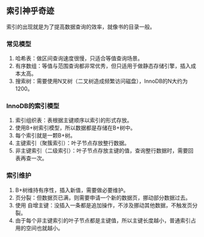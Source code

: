 ## 索引神乎奇迹

索引的出现就是为了提高数据查询的效率，就像书的目录一般。

### 常见模型

1. 哈希表：做区间查询速度很慢，只适合等值查询场景。
2. 有序数组：等值与范围查询都非常优秀，但只适用于做静态存储引擎，插入成本太高。
3. 搜索树：需要使用N叉树（二叉树造成频繁访问磁盘），InnoDB的N大约为1200。

### InnoDB的索引模型

1. 索引组织表：表根据主键顺序以索引的形式存放。
2. 使用B+树索引模型，所以数据都是存储在B+树中。
3. 每个索引就是一颗B+树。
4. 主键索引（聚簇索引）：叶子节点存放整行数据。
5. 非主键索引（二级索引）：叶子节点存放主键的值，查询整行数据时，需要回表再查一次。

### 索引维护

1. B+树维持有序性，插入新值，需要做必要维护。
2. 页分裂：但数据页已满，则需要申请一个新的数据页，挪动部分数据过去。
3. 使用 自增主键：没插入一条都是追加操作，不涉及挪动其他数据，不触发页分裂。
4. 由于每个非主键索引的叶子节点都是主键值，所以主键长度越小，普通索引占用的空间也就越小。